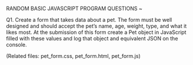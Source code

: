 RANDOM BASIC JAVASCRIPT PROGRAM QUESTIONS ~

Q1.  Create a form that takes data about a pet. The form must be well designed and should accept the pet’s name, age, weight, type, and what it likes most. At the submission of this form create a Pet object in JavaScript filled with these values and log that object and equivalent JSON on the console.
 
 (Related files: pet_form.css, pet_form.html, pet_form.js)